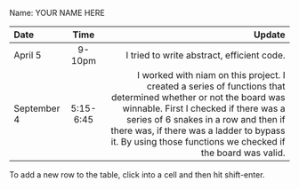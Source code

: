 Name: YOUR NAME HERE

| Date        |   Time    |                                                                                                                                                                                                                                                                                                       Update |
|:------------|:---------:|-------------------------------------------------------------------------------------------------------------------------------------------------------------------------------------------------------------------------------------------------------------------------------------------------------------:|
| April 5     |  9-10pm   |                                                                                                                                                                                                                                                                   I tried to write abstract, efficient code. |
| September 4 | 5:15-6:45 | I worked with niam on this project. I created a series of functions that determined whether or not the board was winnable. First I checked if there was a series of 6 snakes in a row and then if there was, if there was a ladder to bypass it. By using those functions we checked if the board was valid. |


To add a new row to the table, click into a cell and then hit shift-enter.